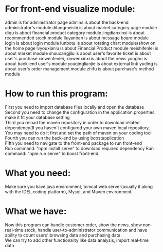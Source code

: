 # For front-end visualize module:
  admin is for administrator page
  admins is about the back-end administrator's module
  difangmeishi is about market category page module
  diqu is about financial product category module
  jingdianxinxi is about recommended stock module
  liuyanban is about message board module 
  login is about login module
  lunbotu is about rotating chart module(show on the home page
  lvyouxianlu is about Financial Product module
  meishifenlei is about market module
  shoucangjilu is about user's favorite
  ticket is about user's purchase
  xinwenfenlei, xinwenxinxi is about the news
  yonghu is about back-end user's module
  youqinglianjie is about external link
  yuding is about user's order management module
  zhifu is about purchase's method module



# How to run this program:
   First you need to import database files locally and open the database<br>
   Second you need to change the configuration in the application.properties, make it fit your database setting<br>
   Third you reload the maven repository in order to download related dependency(If you haven't configured your own maven local repository, You may need to do it first and set the path of maven on your coding tool<br>
   Fourth you can run the back-end by using boostapplication<br>
   Fifth you need to navigate to the front-end package to run front-end<br>
    Run command: "npm install serve" to download required dependency
    Run command: "npm run serve" to boost front-end

# What you need:
  Make sure you have java environment, tomcat web server(usually it along with the IDEL coding platform), Mysql, and Maven environment. 

# What we have:
  Now this program can handle customer order, show the news, show non-real-time stock, handle user-to-administrator communication and have ability to count users' browsing data and purchasing data.<br>
  We can try to add other functionality like data analysis, import real-time data
  
  
